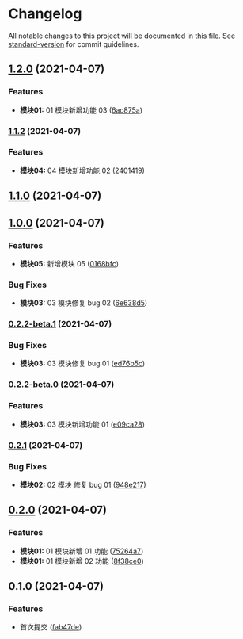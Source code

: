# Changelog

All notable changes to this project will be documented in this file. See [standard-version](https://github.com/conventional-changelog/standard-version) for commit guidelines.

## [1.2.0](https://github.com/xiaoYown/changelog-eg/compare/v1.1.2...v1.2.0) (2021-04-07)


### Features

* **模块01:** 01 模块新增功能 03 ([6ac875a](https://github.com/xiaoYown/changelog-eg/commit/6ac875a15ee9b459427613d7d70a4762e4137f44))

### [1.1.2](https://github.com/xiaoYown/changelog-eg/compare/v1.1.0...v1.1.2) (2021-04-07)


### Features

* **模块04:** 04 模块新增功能 02 ([2401419](https://github.com/xiaoYown/changelog-eg/commit/2401419f10805f02ac5eccc7d796c7e1fd493175))

## [1.1.0](https://github.com/xiaoYown/changelog-eg/compare/v1.0.0...v1.1.0) (2021-04-07)

## [1.0.0](https://github.com/xiaoYown/changelog-eg/compare/v0.2.2-beta.1...v1.0.0) (2021-04-07)


### Features

* **模块05:** 新增模块 05 ([0168bfc](https://github.com/xiaoYown/changelog-eg/commit/0168bfc3ad4fccf21b22dbf8c6b743cc7bbad966))


### Bug Fixes

* **模块03:** 03 模块修复 bug 02 ([6e638d5](https://github.com/xiaoYown/changelog-eg/commit/6e638d56ff8d9826c6cdae089f26ee41b91964b3))

### [0.2.2-beta.1](https://github.com/xiaoYown/changelog-eg/compare/v0.2.2-beta.0...v0.2.2-beta.1) (2021-04-07)


### Bug Fixes

* **模块03:** 03 模块修复 bug 01 ([ed76b5c](https://github.com/xiaoYown/changelog-eg/commit/ed76b5c83296bf7dff9592b69c01c40c3a0577ba))

### [0.2.2-beta.0](https://github.com/xiaoYown/changelog-eg/compare/v0.2.1...v0.2.2-beta.0) (2021-04-07)


### Features

* **模块03:** 03 模块新增功能 01 ([e09ca28](https://github.com/xiaoYown/changelog-eg/commit/e09ca28833667806ce81bb4d50f31992b3aca043))

### [0.2.1](https://github.com/xiaoYown/changelog-eg/compare/v0.2.0...v0.2.1) (2021-04-07)


### Bug Fixes

* **模块02:** 02 模块 修复 bug 01 ([948e217](https://github.com/xiaoYown/changelog-eg/commit/948e217a4811f82fe446a9de223a80d04be5d3cd))

## [0.2.0](https://github.com/xiaoYown/changelog-eg/compare/v0.1.0...v0.2.0) (2021-04-07)


### Features

* **模块01:** 01 模块新增 01 功能 ([75264a7](https://github.com/xiaoYown/changelog-eg/commit/75264a76402493e3da846d082cb7b920b4577615))
* **模块01:** 01 模块新增 02 功能 ([8f38ce0](https://github.com/xiaoYown/changelog-eg/commit/8f38ce0ff35d4abb661e6a2b139c105ed2d76634))

## 0.1.0 (2021-04-07)


### Features

* 首次提交 ([fab47de](https://github.com/xiaoYown/changelog-eg/commit/fab47de64e2296cacf374c91fe413728ce66ed46))
